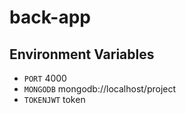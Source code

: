 # back-app
## Environment Variables
* `PORT` 4000
* `MONGODB` mongodb://localhost/project
* `TOKENJWT` token
